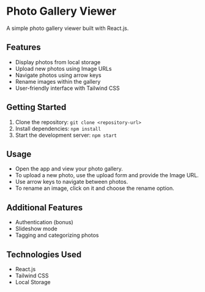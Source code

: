 # Photo Gallery Viewer

A simple photo gallery viewer built with React.js.

## Features

- Display photos from local storage
- Upload new photos using Image URLs
- Navigate photos using arrow keys
- Rename images within the gallery
- User-friendly interface with Tailwind CSS

## Getting Started

1. Clone the repository: `git clone <repository-url>`
2. Install dependencies: `npm install`
3. Start the development server: `npm start`

## Usage

- Open the app and view your photo gallery.
- To upload a new photo, use the upload form and provide the Image URL.
- Use arrow keys to navigate between photos.
- To rename an image, click on it and choose the rename option.

## Additional Features

- Authentication (bonus)
- Slideshow mode
- Tagging and categorizing photos

## Technologies Used

- React.js
- Tailwind CSS
- Local Storage
